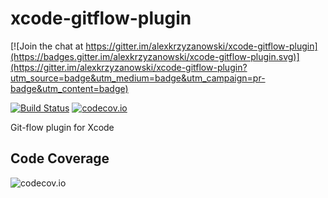 # xcode-gitflow-plugin

[![Join the chat at https://gitter.im/alexkrzyzanowski/xcode-gitflow-plugin](https://badges.gitter.im/alexkrzyzanowski/xcode-gitflow-plugin.svg)](https://gitter.im/alexkrzyzanowski/xcode-gitflow-plugin?utm_source=badge&utm_medium=badge&utm_campaign=pr-badge&utm_content=badge)

[![Build Status](https://travis-ci.org/alexkrzyzanowski/xcode-gitflow-plugin.svg?branch=develop)](https://travis-ci.org/alexkrzyzanowski/xcode-gitflow-plugin) [![codecov.io](https://codecov.io/github/alexkrzyzanowski/xcode-gitflow-plugin/coverage.svg?branch=develop)](https://codecov.io/github/alexkrzyzanowski/xcode-gitflow-plugin?branch=develop)

Git-flow plugin for Xcode

## Code Coverage

![codecov.io](https://codecov.io/github/alexkrzyzanowski/xcode-gitflow-plugin/branch.svg?branch=develop)
